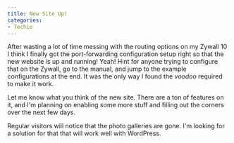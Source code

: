 ```yaml
---
title: New Site Up!
categories:
- Techie
---
```


After wasting a lot of time messing with the routing options on my Zywall 10 I think I finally got the port-forwarding configuration setup right so that the new website is up and running! Yeah! Hint for anyone trying to configure that on the Zywall, go to the manual, and jump to the example configurations at the end. It was the only way I found the _voodoo_ required to make it work.

Let me know what you think of the new site. There are a ton of features on it, and I'm planning on enabling some more stuff and filling out the corners over the next few days.

Regular visitors will notice that the photo galleries are gone. I'm looking for a solution for that that will work well with WordPress.
